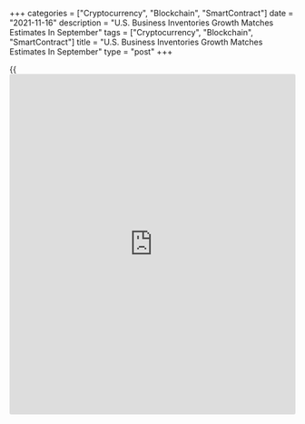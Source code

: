 +++
categories = ["Cryptocurrency", "Blockchain", "SmartContract"]
date = "2021-11-16"
description = "U.S. Business Inventories Growth Matches Estimates In September"
tags = ["Cryptocurrency", "Blockchain", "SmartContract"]
title = "U.S. Business Inventories Growth Matches Estimates In September"
type = "post"
+++

{{<iframe id="large-banner" src="https://www.bounty.group/#slide=28.0" width="100%" height="600" scrolling="no" style="border: 0px solid rgb(216, 221, 230); border-radius: 3px;">}}

The Commerce Department released a report on Tuesday showing U.S.
[business][1] inventories increased in line with economist estimates in
the month of September.

The report showed business inventories rose by 0.7 percent in September
after climbing by an upwardly revised 0.8 percent in August.

Economists had expected business inventories to advance by 0.7 percent
compared to the 0.6 percent increase originally reported for the
previous month.

Wholesale inventories jumped by 1.4 percent during the month, while
manufacturing inventories climbed by 0.8 percent. Meanwhile, retail
inventories edged down by 0.2 percent.

The Commerce Department also said business sales increased by 0.9
percent in September after inching up by 0.1 percent in August.

While wholesale sales surged up by 1.1 percent, retail and manufacturing
sales advanced by 0.9 percent and 0.6 percent, respectively.

With inventories and sales both climbing, the total business
inventories/sales ratio in September was unchanged from the previous
month at 1.26.

For comments and feedback [contact](https://www.playgroundfx.com/contact/): editorial@rtt[news](https://www.letsplayfx.com/blog/forex-news-website/).com

[Economic News][2]

 **What parts of the world are seeing the best (and worst) economic
performances lately? Click[here][3] to check out our [Econ Scorecard][3]
and find out! See up-to-the-moment [ranking](https://www.playgroundfx.com/blog/crypto-exchange-ranking/)s for the best and worst
performers in [GDP][3], [unemployment rate][4], [inflation][5] and much
more.**

   1. www.rtt[news](https://www.letsplayfx.com/blog/forex-news-website/).com/Content/Business.aspx
   2. www.rtt[news](https://www.letsplayfx.com/blog/forex-news-website/).com/Content/EconomicNews.aspx
   3. www.rtt[news](https://www.letsplayfx.com/blog/forex-news-website/).com/economic-scorecard/world-rank/GDP/highest-performance.aspx
   4. www.rtt[news](https://www.letsplayfx.com/blog/forex-news-website/).com/economic-scorecard/world-rank/unemployment-rate/lowest-performance.aspx
   5. www.rtt[news](https://www.letsplayfx.com/blog/forex-news-website/).com/economic-scorecard/world-rank/CPI/highest-performance.aspx